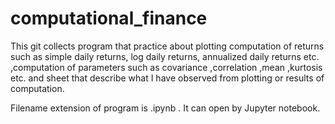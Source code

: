 # computational_finance

This git collects program that practice about plotting computation of returns such as simple daily returns, log daily returns, annualized daily returns etc. ,computation of parameters such as covariance ,correlation ,mean ,kurtosis etc. and sheet that describe what I have observed from plotting or results of computation.

Filename extension of program is .ipynb . It can open by Jupyter notebook.
